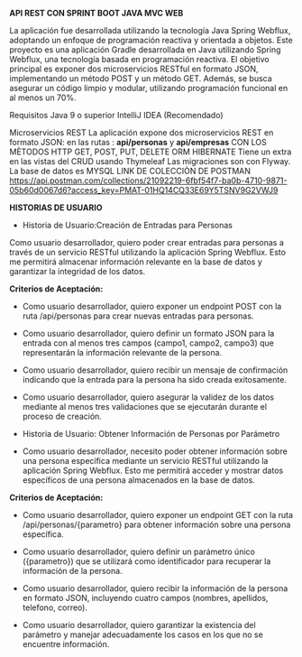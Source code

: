 **API REST CON SPRINT BOOT JAVA MVC WEB**

La aplicación fue desarrollada utilizando la tecnología Java Spring Webflux, adoptando un enfoque de programación reactiva y orientada a objetos. 
Este proyecto es una aplicación Gradle desarrollada en Java utilizando Spring Webflux, una tecnología basada en programación reactiva.
El objetivo principal es exponer dos microservicios RESTful en formato JSON, implementando un método POST y un método GET. Además, se busca asegurar un código limpio y modular, utilizando programación funcional en al menos un 70%.

Requisitos
Java 9 o superior
IntelliJ IDEA (Recomendado)

Microservicios REST
La aplicación expone dos microservicios REST en formato JSON:
en las rutas :
**api/personas** y
**api/empresas**
CON LOS MÈTODOS HTTP GET, POST, PUT, DELETE
ORM HIBERNATE
Tiene un extra en las vistas del CRUD usando Thymeleaf
Las migraciones son con Flyway.
La base de datos es MYSQL
LINK DE COLECCIÒN DE POSTMAN
https://api.postman.com/collections/21092219-6fbf54f7-ba0b-4710-9871-05b60d0067d6?access_key=PMAT-01HQ14CQ33E69Y5TSNV9G2VWJ9


**HISTORIAS DE USUARIO**

- Historia de Usuario:Creación de Entradas para Personas

Como usuario desarrollador, quiero poder crear entradas para personas a través de un servicio RESTful utilizando la aplicación Spring Webflux. Esto me permitirá almacenar información relevante en la base de datos y garantizar la integridad de los datos.

**Criterios de Aceptación:**

- Como usuario desarrollador, quiero exponer un endpoint POST con la ruta /api/personas para crear nuevas entradas para personas.

- Como usuario desarrollador, quiero definir un formato JSON para la entrada con al menos tres campos (campo1, campo2, campo3) que representarán la información relevante de la persona.

- Como usuario desarrollador, quiero recibir un mensaje de confirmación indicando que la entrada para la persona ha sido creada exitosamente.

- Como usuario desarrollador, quiero asegurar la validez de los datos mediante al menos tres validaciones que se ejecutarán durante el proceso de creación.

- Historia de Usuario: Obtener Información de Personas por Parámetro

- Como usuario desarrollador, necesito poder obtener información sobre una persona específica mediante un servicio RESTful utilizando la aplicación Spring Webflux. Esto me permitirá acceder y mostrar datos específicos de una persona almacenados en la base de datos.

**Criterios de Aceptación:**

- Como usuario desarrollador, quiero exponer un endpoint GET con la ruta /api/personas/{parametro} para obtener información sobre una persona específica.

- Como usuario desarrollador, quiero definir un parámetro único ({parametro}) que se utilizará como identificador para recuperar la información de la persona.

- Como usuario desarrollador, quiero recibir la información de la persona en formato JSON, incluyendo cuatro campos (nombres, apellidos, telefono, correo).

- Como usuario desarrollador, quiero garantizar la existencia del parámetro y manejar adecuadamente los casos en los que no se encuentre información.


